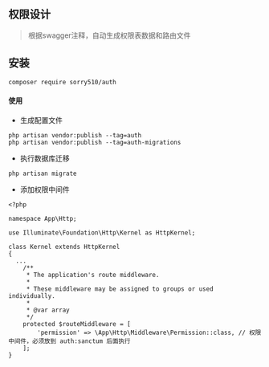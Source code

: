 ## 权限设计
>根据swagger注释，自动生成权限表数据和路由文件

## 安装

```
composer require sorry510/auth
```

#### 使用

- 生成配置文件

```
php artisan vendor:publish --tag=auth
php artisan vendor:publish --tag=auth-migrations
```

- 执行数据库迁移

```
php artisan migrate
```

- 添加权限中间件

```
<?php

namespace App\Http;

use Illuminate\Foundation\Http\Kernel as HttpKernel;

class Kernel extends HttpKernel
{
  ...
    /**
     * The application's route middleware.
     *
     * These middleware may be assigned to groups or used individually.
     *
     * @var array
     */
    protected $routeMiddleware = [
        'permission' => \App\Http\Middleware\Permission::class, // 权限中间件，必须放到 auth:sanctum 后面执行
    ];
}
```